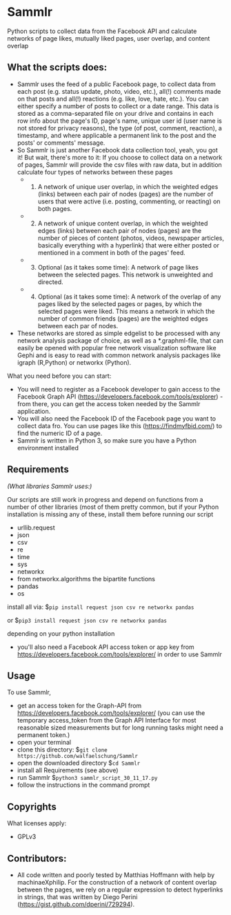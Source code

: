 # Sammlr
Python scripts to collect data from the Facebook API and calculate networks of page likes, mutually liked pages, user overlap, and content overlap

## What the scripts does: ##
- Sammlr uses the feed of a public Facebook page, to collect data from each post (e.g. status update, photo, video, etc.), all(!) comments made on that posts and all(!) reactions (e.g. like, love, hate, etc.). You can either specify a number of posts to collect or a date range. This data is stored as a comma-separated file on your drive and contains in each row info about the page's ID, page's name, unique user id (user name is not stored for privacy reasons), the type (of post, comment, reaction), a timestamp, and where applicable a permanent link to the post and the posts' or comments' message.
- So Sammlr is just another Facebook data collection tool, yeah, you got it! But wait, there's more to it: If you choose to collect data on a network of pages, Sammlr will provide the csv files with raw data, but in addition calculate four types of networks between these pages
  - 1) A network of unique user overlap, in which the weighted edges (links) between each pair of nodes (pages) are the number of users that were active (i.e. posting, commenting, or reacting) on both pages.
  - 2) A network of unique content overlap, in which the weighted edges (links) between each pair of nodes (pages) are the number of pieces of content (photos, videos, newspaper articles, basically everything with a hyperlink) that were either posted or mentioned in a comment in both of the pages' feed.
  - 3) Optional (as it takes some time): A network of page likes between the selected pages. This network is unweighted and directed.
  - 4) Optional (as it takes some time): A network of the overlap of any pages liked by the selected pages or pages, by which the selected pages were liked. This means a network in which the number of common friends (pages) are the weighted edges between each par of nodes.
- These networks are stored as simple edgelist to be processed with any network analysis package of choice, as well as a *.graphml-file, that can easily be opened with popular free network visualization software like Gephi and is easy to read with common network analysis packages like igraph (R,Python) or networkx (Python).

What you need before you can start:
- You will need to register as a Facebook developer to gain access to the Facebook Graph API (https://developers.facebook.com/tools/explorer) - from there, you can get the access token needed by the Sammlr application.
- You will also need the Facebook ID of the Facebook page you want to collect data fro. You can use pages like this (https://findmyfbid.com/) to find the numeric ID of a page.
- Sammlr is written in Python 3, so make sure you have a Python environment installed


## Requirements ##
*(What libraries Sammlr uses:)*

Our scripts are still work in progress and depend on functions from a number of other libraries (most of them pretty common, but if your Python installation is missing any of these, install them before running our script

- urllib.request
- json
- csv
- re
- time
- sys
- networkx
- from networkx.algorithms the bipartite functions
- pandas
- os

install all via:
 $`pip install request json csv re networkx pandas`

or
 $`pip3 install request json csv re networkx pandas`

depending on your python installation

- you'll also need a Facebook API access token or app key from https://developers.facebook.com/tools/explorer/ in order to use Sammlr

## Usage ##
To use Sammlr,
- get an access token for the Graph-API from https://developers.facebook.com/tools/explorer/ (you can use the temporary access_token from the Graph API Interface for most reasonable sized measurements but for long running tasks might need a permanent token.)
- open your terminal
- clone this directory: $`git clone https://github.com/walfaelschung/Sammlr`
- open the downloaded directory $`cd Sammlr`
- install all Requirements (see above)
- run Sammlr $`python3 sammlr_script_30_11_17.py`
- follow the instructions in the command prompt

## Copyrights ##

What licenses apply:
- GPLv3

## Contributors: ##
- All code written and poorly tested by Matthias Hoffmann with help by machinaeXphilip. For the construction of a network of content overlap between the pages, we rely on a regular expression to detect hyperlinks in strings, that was written by Diego Perini (https://gist.github.com/dperini/729294).
